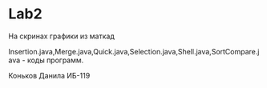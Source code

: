 # Lab2

На скринах графики из маткад 

Insertion.java,Merge.java,Quick.java,Selection.java,Shell.java,SortCompare.java - коды программ.

Коньков Данила ИБ-119
